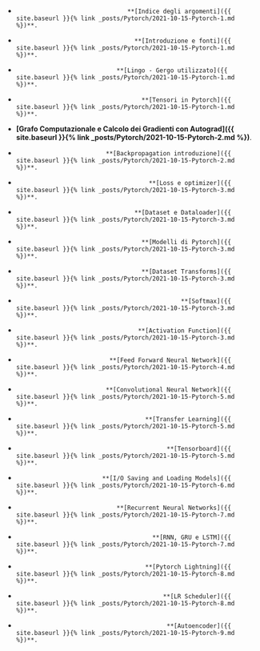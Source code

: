 -                                    **[Indice degli argomenti]({{ site.baseurl }}{% link _posts/Pytorch/2021-10-15-Pytorch-1.md %})**.
-                                      **[Introduzione e fonti]({{ site.baseurl }}{% link _posts/Pytorch/2021-10-15-Pytorch-1.md %})**.
 -                                 **[Lingo - Gergo utilizzato]({{ site.baseurl }}{% link _posts/Pytorch/2021-10-15-Pytorch-1.md %})**.
-                                        **[Tensori in Pytorch]({{ site.baseurl }}{% link _posts/Pytorch/2021-10-15-Pytorch-1.md %})**.
- **[Grafo Computazionale e Calcolo dei Gradienti con Autograd]({{ site.baseurl }}{% link _posts/Pytorch/2021-10-15-Pytorch-2.md %})**.
-                              **[Backpropagation introduzione]({{ site.baseurl }}{% link _posts/Pytorch/2021-10-15-Pytorch-2.md %})**.
-                                          **[Loss e optimizer]({{ site.baseurl }}{% link _posts/Pytorch/2021-10-15-Pytorch-3.md %})**.
-                                      **[Dataset e Dataloader]({{ site.baseurl }}{% link _posts/Pytorch/2021-10-15-Pytorch-3.md %})**.
-                                        **[Modelli di Pytorch]({{ site.baseurl }}{% link _posts/Pytorch/2021-10-15-Pytorch-3.md %})**.
-                                        **[Dataset Transforms]({{ site.baseurl }}{% link _posts/Pytorch/2021-10-15-Pytorch-3.md %})**.
-                                                   **[Softmax]({{ site.baseurl }}{% link _posts/Pytorch/2021-10-15-Pytorch-3.md %})**.
-                                       **[Activation Function]({{ site.baseurl }}{% link _posts/Pytorch/2021-10-15-Pytorch-3.md %})**.
-                               **[Feed Forward Neural Network]({{ site.baseurl }}{% link _posts/Pytorch/2021-10-15-Pytorch-4.md %})**.
-                              **[Convolutional Neural Network]({{ site.baseurl }}{% link _posts/Pytorch/2021-10-15-Pytorch-5.md %})**.
-                                         **[Transfer Learning]({{ site.baseurl }}{% link _posts/Pytorch/2021-10-15-Pytorch-5.md %})**.
-                                               **[Tensorboard]({{ site.baseurl }}{% link _posts/Pytorch/2021-10-15-Pytorch-5.md %})**.
-                             **[I/O Saving and Loading Models]({{ site.baseurl }}{% link _posts/Pytorch/2021-10-15-Pytorch-6.md %})**.
-                                 **[Recurrent Neural Networks]({{ site.baseurl }}{% link _posts/Pytorch/2021-10-15-Pytorch-7.md %})**.
-                                           **[RNN, GRU e LSTM]({{ site.baseurl }}{% link _posts/Pytorch/2021-10-15-Pytorch-7.md %})**.
-                                         **[Pytorch Lightning]({{ site.baseurl }}{% link _posts/Pytorch/2021-10-15-Pytorch-8.md %})**.
-                                              **[LR Scheduler]({{ site.baseurl }}{% link _posts/Pytorch/2021-10-15-Pytorch-8.md %})**.
-                                               **[Autoencoder]({{ site.baseurl }}{% link _posts/Pytorch/2021-10-15-Pytorch-9.md %})**.
